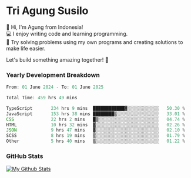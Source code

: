 # Tri Agung Susilo

👋 Hi, I'm Agung from Indonesia!<br>
💻 I enjoy writing code and learning programming.<br>
🧠 Try solving problems using my own programs and creating solutions to make life easier.

Let's build something amazing together! 🚀

### Yearly Development Breakdown

<!--START_SECTION:waka-->

```TypeScript JavaScript PHP
From: 01 June 2024 - To: 01 June 2025

Total Time: 459 hrs 49 mins

TypeScript       234 hrs 9 mins  ████████████▓░░░░░░░░░░░░   50.30 %
JavaScript       153 hrs 38 mins ████████▒░░░░░░░░░░░░░░░░   33.01 %
CSS              22 hrs 2 mins   █▒░░░░░░░░░░░░░░░░░░░░░░░   04.74 %
HTML             10 hrs 32 mins  ▓░░░░░░░░░░░░░░░░░░░░░░░░   02.26 %
JSON             9 hrs 47 mins   ▓░░░░░░░░░░░░░░░░░░░░░░░░   02.10 %
SCSS             8 hrs 19 mins   ▒░░░░░░░░░░░░░░░░░░░░░░░░   01.79 %
Other            5 hrs 40 mins   ▒░░░░░░░░░░░░░░░░░░░░░░░░   01.22 %
```

<!--END_SECTION:waka-->

### GitHub Stats

[![My Github Stats](https://github-readme-stats.vercel.app/api?username=triagung128&show_icons=true&hide=contribs,issues&count_private=true&theme=tokyonight)](https://github.com/triagung128)

<!-- [![Top Langs](https://github-readme-stats.vercel.app/api/top-langs/?username=triagung128&layout=compact)](https://github.com/triagung128) -->
